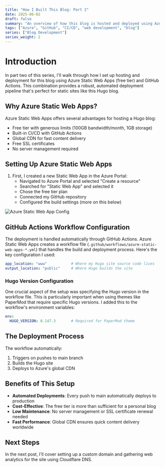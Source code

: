 ```yaml
---
title: "How I Built This Blog: Part 2"
date: 2025-06-02
draft: false
summary: "An overview of how this blog is hosted and deployed using Azure Static Web Apps and GitHub Actions."
tags: ["Azure", "GitHub", "CI/CD", "web development", "blog"]
series: ["Blog Development"]
series_weight: 2
---
```


# Introduction

In part two of this series, I'll walk through how I set up hosting and deployment for this blog using Azure Static Web Apps (free tier) and GitHub Actions. This combination provides a robust, automated deployment pipeline that's perfect for static sites like this Hugo blog.

## Why Azure Static Web Apps?

Azure Static Web Apps offers several advantages for hosting a Hugo blog:

- Free tier with generous limits (100GB bandwidth/month, 1GB storage)
- Built-in CI/CD with GitHub Actions
- Global CDN for fast content delivery
- Free SSL certificates
- No server management required

## Setting Up Azure Static Web Apps

1. First, I created a new Static Web App in the Azure Portal:
   - Navigated to Azure Portal and selected "Create a resource"
   - Searched for "Static Web App" and selected it
   - Chose the free tier plan
   - Connected my GitHub repository
   - Configured the build settings (more on this below)

![Azure Static Web App Config](/assets/posts/how-i-built-this-blog/azure-static-web-app-config.png#center)

## GitHub Actions Workflow Configuration

The deployment is handled automatically through GitHub Actions. Azure Static Web Apps creates a workflow file (`.github/workflows/azure-static-web-apps-*.yml`) that handles the build and deployment process. Here's the key configuration I used:

```yaml
app_location: "www"           # Where my Hugo site source code lives
output_location: "public"     # Where Hugo builds the site
```

### Hugo Version Configuration

One crucial aspect of the setup was specifying the Hugo version in the workflow file. This is particularly important when using themes like PaperMod that require specific Hugo versions. I added this to the workflow's environment variables:

```yaml
env:
  HUGO_VERSION: 0.147.3       # Required for PaperMod theme
```

## The Deployment Process

The workflow automatically:
1. Triggers on pushes to main branch
2. Builds the Hugo site
3. Deploys to Azure's global CDN

## Benefits of This Setup

- **Automated Deployments**: Every push to main automatically deploys to production
- **Cost-Effective**: The free tier is more than sufficient for a personal blog
- **Low Maintenance**: No server management or SSL certificate renewal needed
- **Fast Performance**: Global CDN ensures quick content delivery worldwide

## Next Steps

In the next post, I'll cover setting up a custom domain and gathering web analytics for the site using Cloudflare DNS.

